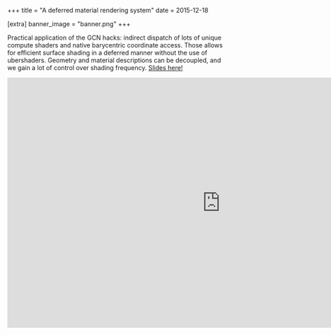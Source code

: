 +++
title = "A deferred material rendering system"
date = 2015-12-18

[extra]
banner_image = "banner.png"
+++

Practical application of the GCN hacks: indirect dispatch of lots of unique compute shaders and native barycentric coordinate access. Those allows for efficient surface shading in a deferred manner without the use of ubershaders. Geometry and material descriptions can be decoupled, and we gain a lot of control over shading frequency. [Slides here!](https://onedrive.live.com/view.aspx?resid=EBE7DEDA70D06DA0!115&app=PowerPoint&authkey=!AP-pDh4IMUug6vs)

<!-- more -->

<iframe src="https://onedrive.live.com/embed?cid=EBE7DEDA70D06DA0&amp;resid=EBE7DEDA70D06DA0%21115&amp;authkey=AHpLVk8Nlns_fhA&amp;em=2&amp;wdAr=1.7777777777777777" width="962px" height="565px" frameborder="0">This is an embedded <a target="_blank" href="https://office.com">Microsoft Office</a> presentation, powered by <a target="_blank" href="https://office.com/webapps">Office</a>.</iframe>